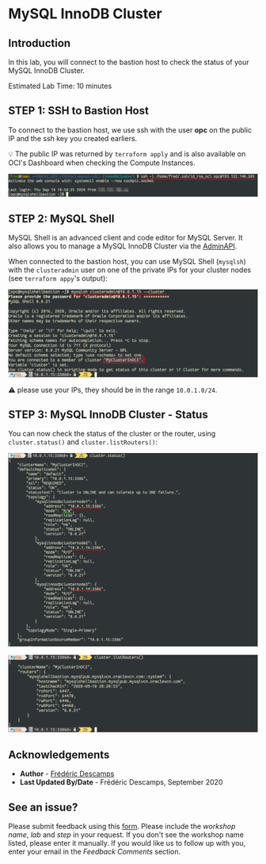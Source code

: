 # MySQL InnoDB Cluster

## Introduction

In this lab, you will connect to the bastion host to check the status of your MySQL InnoDB Cluster.

Estimated Lab Time: 10 minutes

## **STEP 1**: SSH to Bastion Host

To connect to the bastion host, we use ssh with the user **opc** on the public IP and the ssh key you created earliers.

💡 The public IP was returned by `terraform apply` and is also available on OCI's Dashboard when checking the Compute Instances.

![](.././images/terminal/term04.png)

## **STEP 2**: MySQL Shell

MySQL Shell is an advanced client and code editor for MySQL Server. It also allows you to manage a MySQL InnoDB Cluster via the [AdminAPI](https://dev.mysql.com/doc/dev/mysqlsh-api-python/8.0/group___admin_a_p_i.html).

When connected to the bastion host, you can use MySQL Shell (`mysqlsh`) with the `clusteradmin` user on one of the private IPs for your cluster nodes (see `terraform appy`'s output):

![](.././images/terminal/term05.png)

⚠️ please use your IPs, they should be in the range `10.0.1.0/24`.

## **STEP 3**: MySQL InnoDB Cluster - Status

You can now check the status of the cluster or the router, using `cluster.status()` and `cluster.listRouters()`:

![](.././images/terminal/term06.png)

![](.././images/terminal/term07.png)


## Acknowledgements

- **Author** - [Frédéric Descamps](https://lefred.be)
- **Last Updated By/Date** - Frédéric Descamps, September 2020

## See an issue?
Please submit feedback using this [form](https://apexapps.oracle.com/pls/apex/f?p=133:1:::::P1_FEEDBACK:1). Please include the *workshop name*, *lab* and *step* in your request.  If you don't see the workshop name listed, please enter it manually. If you would like us to follow up with you, enter your email in the *Feedback Comments* section. 